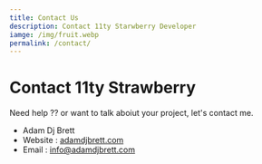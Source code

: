```yaml
---
title: Contact Us
description: Contact 11ty Starwberry Developer
iamge: /img/fruit.webp
permalink: /contact/
---
```

# Contact 11ty Strawberry

Need help ?? or want to talk aboiut your project, let's contact me.

+ Adam Dj Brett
+ Website : [adamdjbrett.com](https://adamdjbrett.com)
+ Email : [info@adamdjbrett.com](mailto:info@adamdjbrett.com)

